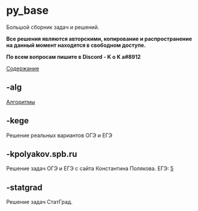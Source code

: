 # py_base
Большой сборник задач и решений.

**Все решения являются авторскими, копирование и распространение на данный момент находятся в свободном доступе.**

**По всем вопросам пишите в Discord - K o K a#8912**

[Содержание](https://github.com/koka-land/py_base/wiki/%D0%A1%D0%BE%D0%B4%D0%B5%D1%80%D0%B6%D0%B0%D0%BD%D0%B8%D0%B5)

## -alg
[Алгоритмы](https://github.com/koka-land/py_base/wiki/%D0%90%D0%BB%D0%B3%D0%BE%D1%80%D0%B8%D1%82%D0%BC%D1%8B)

## -kege
Решение реальных вариантов ОГЭ и ЕГЭ

## -kpolyakov.spb.ru
Решение задач ОГЭ и ЕГЭ с сайта Константина Полякова.
ЕГЭ: [5](https://github.com/koka-land/py_base/tree/master/kpolyakov.spb.ru/gia_11/t_05)

## -statgrad
Решение задач СтатГрад.

